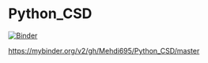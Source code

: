 # Python_CSD

[![Binder](https://mybinder.org/badge_logo.svg)](https://mybinder.org/v2/gh/Mehdi695/Python_CSD/master)

https://mybinder.org/v2/gh/Mehdi695/Python_CSD/master
